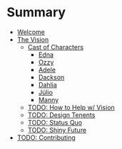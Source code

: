 # Summary

- [Welcome](./welcome.md)
- [The Vision](./vision.md)
  - [Cast of Characters](./vision/personas.md)
    - [Edna](./vision/personas/edna.md)
    - [Ozzy](./vision/personas/ozzy.md)
    - [Adele](./vision/personas/adele.md)
    - [Dackson](./vision/personas/dackson.md)
    - [Dahlia](./vision/personas/dahlia.md)
    - [Júlio](./vision/personas/júlio.md)
    - [Manny](./vision/personas/manny.md)
  - [TODO: How to Help w/ Vision]()
  - [TODO: Design Tenents]()
  - [TODO: Status Quo]()
  - [TODO: Shiny Future]()
- [TODO: Contributing]()
